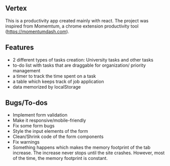 ## Vertex
This is a productivity app created mainly with react. The project was inspired from Momemtum, a chrome extension productivity tool (https://momentumdash.com).

## Features
* 2 different types of tasks creation: University tasks and other tasks
* to-do list with tasks that are draggable for organization/ priority management
* a timer to track the time spent on a task
* a table which keeps track of job application
* data memorized by localStorage 

## Bugs/To-dos
* Implement form validation
* Make it responsive/mobile-friendly
* Fix some form bugs
* Style the input elements of the form
* Clean/Shrink code of the form components
* Fix warnings
* Something happens which makes the memory footprint of the tab increase. The increase never stops until the site crashes. However, most of the time, the
memory footprint is constant.
